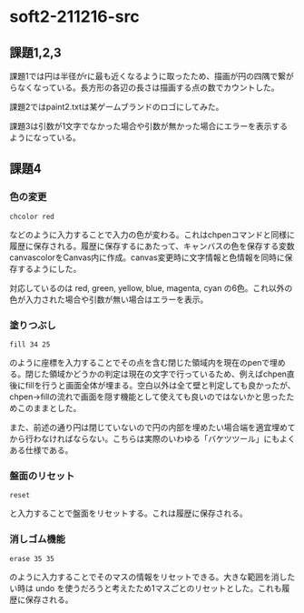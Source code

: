 # soft2-211216-src

## 課題1,2,3
課題1では円は半径がrに最も近くなるように取ったため、描画が円の四隅で繋がらなくなっている。長方形の各辺の長さは描画する点の数でカウントした。

課題2ではpaint2.txtは某ゲームブランドのロゴにしてみた。

課題3は引数が1文字でなかった場合や引数が無かった場合にエラーを表示するようになっている。

## 課題4
###  色の変更
```
chcolor red
```
などのように入力することで入力の色が変わる。これはchpenコマンドと同様に履歴に保存される。履歴に保存するにあたって、キャンバスの色を保存する変数canvascolorをCanvas内に作成。canvas変更時に文字情報と色情報を同時に保存するようにした。

対応しているのは red, green, yellow, blue, magenta, cyan の6色。これ以外の色が入力された場合や引数が無い場合はエラーを表示。

### 塗りつぶし
```
fill 34 25
```
のように座標を入力することでその点を含む閉じた領域内を現在のpenで埋める。閉じた領域かどうかの判定は現在の文字で行っているため、例えばchpen直後にfillを行うと画面全体が埋まる。空白以外は全て壁と判定しても良かったが、chpen→fillの流れで画面を隠す機能として使えても良いのではないかと思ったためこのままとした。

また、前述の通り円は閉じていないので円の内部を埋めたい場合端を適宜埋めてから行わなければならない。こちらは実際のいわゆる「バケツツール」にもよくある仕様である。

### 盤面のリセット
```
reset
```
と入力することで盤面をリセットする。これは履歴に保存される。

### 消しゴム機能
```
erase 35 35
```
のように入力することでそのマスの情報をリセットできる。大きな範囲を消したい時は undo を使うだろうと考えたため1マスごとのリセットとした。これも履歴に保存される。